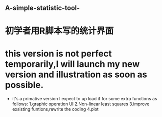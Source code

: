 ## A-simple-statistic-tool-
# 初学者用R脚本写的统计界面
# this version is not perfect temporarily,I will launch my new version and illustration as soon as possible.
- it's a primative version
I expect to up load if for some extra functions as follows:
1.graphic operation UI
2.Non-linear least squares
3.improve exsisting funtions,rewrite the coding
4.plot 
